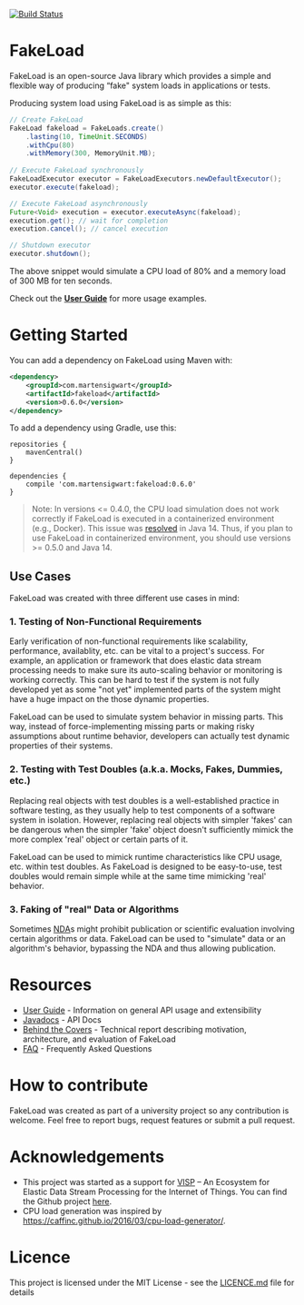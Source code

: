 [![Build Status](https://travis-ci.org/msigwart/fakeload.svg?branch=master)](https://travis-ci.org/msigwart/fakeload)

# FakeLoad
FakeLoad is an open-source Java library which provides a simple and flexible way of producing “fake" system loads in applications or tests.

Producing system load using FakeLoad is as simple as this:
```java
// Create FakeLoad
FakeLoad fakeload = FakeLoads.create()
    .lasting(10, TimeUnit.SECONDS)
    .withCpu(80)
    .withMemory(300, MemoryUnit.MB);
 
// Execute FakeLoad synchronously
FakeLoadExecutor executor = FakeLoadExecutors.newDefaultExecutor();
executor.execute(fakeload);

// Execute FakeLoad asynchronously
Future<Void> execution = executor.executeAsync(fakeload);
execution.get(); // wait for completion
execution.cancel(); // cancel execution

// Shutdown executor
executor.shutdown();
```
The above snippet would simulate a CPU load of 80% and a memory load of 300 MB for ten seconds.

Check out the **[User Guide](https://github.com/msigwart/fakeload/wiki/User-Guide)** for more usage examples.

# Getting Started
You can add a dependency on FakeLoad using Maven with:
```xml
<dependency>
    <groupId>com.martensigwart</groupId>
    <artifactId>fakeload</artifactId>
    <version>0.6.0</version>
</dependency>
```
To add a dependency using Gradle, use this:
```
repositories {
    mavenCentral()
}

dependencies {
    compile 'com.martensigwart:fakeload:0.6.0'
}
```

> Note: In versions <= 0.4.0, the CPU load simulation does not work correctly if FakeLoad is executed in a containerized environment (e.g., Docker). This issue was [resolved](https://bugs.openjdk.java.net/browse/JDK-8228428) in Java 14. Thus, if you plan to use FakeLoad in containerized environment, you should use versions >= 0.5.0 and Java 14.

## Use Cases
FakeLoad was created with three different use cases in mind:

### 1. Testing of Non-Functional Requirements
Early verification of non-functional requirements like scalability, performance, availablity, etc. can be vital to a project's success. For example, an application or framework that does elastic data stream processing needs to make sure its auto-scaling behavior or monitoring is working correctly. This can be hard to test if the system is not fully developed yet as some "not yet" implemented parts of the system might have a huge impact on the those dynamic properties. 

FakeLoad can be used to simulate system behavior in missing parts. This way, instead of force-implementing missing parts or making risky assumptions about runtime behavior, developers can actually test dynamic properties of their systems.

### 2. Testing with Test Doubles (a.k.a. Mocks, Fakes, Dummies, etc.)
Replacing real objects with test doubles is a well-established practice in software testing, as they usually help to test components of a software system in isolation. However, replacing real objects with simpler 'fakes' can be dangerous when the simpler 'fake' object doesn't sufficiently mimick the more complex 'real' object or certain parts of it. 

FakeLoad can be used to mimick runtime characteristics like CPU usage, etc. within test doubles. As FakeLoad is designed to be easy-to-use, test doubles would remain simple while at the same time mimicking 'real' behavior.

### 3. Faking of "real" Data or Algorithms
Sometimes [NDA](https://en.wikipedia.org/wiki/Non-disclosure_agreement)s might prohibit publication or scientific evaluation involving certain algorithms or data. FakeLoad can be used to "simulate" data or an algorithm's behavior, bypassing the NDA and thus allowing publication.

# Resources
* [User Guide](https://github.com/msigwart/fakeload/wiki/User-Guide) - Information on general API usage and extensibility
* [Javadocs](https://www.javadoc.io/doc/com.martensigwart/fakeload/) - API Docs
* [Behind the Covers](https://www.researchgate.net/publication/328940284_FakeLoad_An_Open-Source_Load_Generator) - Technical report describing motivation, architecture, and evaluation of FakeLoad
* [FAQ](https://github.com/msigwart/fakeload/wiki/FAQ) - Frequently Asked Questions

# How to contribute
FakeLoad was created as part of a university project so any contribution is welcome. Feel free to report bugs, request features or submit a pull request.

# Acknowledgements
* This project was started as a support for [VISP](https://visp-streaming.github.io/) – An Ecosystem for Elastic Data Stream Processing for the Internet of Things. You can find the Github project [here](https://github.com/visp-streaming).
* CPU load generation was inspired by <https://caffinc.github.io/2016/03/cpu-load-generator/>.

# Licence
This project is licensed under the MIT License - see the [LICENCE.md](LICENSE.md) file for details



